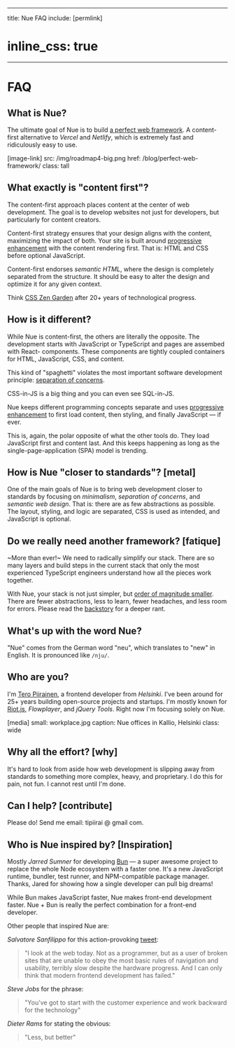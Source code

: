 
---
title: Nue FAQ
include: [permlink]
# inline_css: true
---

# FAQ

## What is Nue?
The ultimate goal of Nue is to build [a perfect web framework](/blog/perfect-web-framework/). A content-first alternative to *Vercel* and *Netlify*, which is extremely fast and ridiculously easy to use.

[image-link]
  src: /img/roadmap4-big.png
  href: /blog/perfect-web-framework/
  class: tall


## What exactly is "content first"?
The content-first approach places content at the center of web development. The goal is to develop websites not just for developers, but particularly for content creators.

Content-first strategy ensures that your design aligns with the content, maximizing the impact of both. Your site is built around [progressive enhancement](//en.wikipedia.org/wiki/Progressive_enhancement) with the content rendering first. That is: HTML and CSS before optional JavaScript.

Content-first endorses _semantic HTML_, where the design is completely separated from the structure. It should be easy to alter the design and optimize it for any given context.

Think [CSS Zen Garden](//en.wikipedia.org/wiki/CSS_Zen_Garden) after 20+ years of technological progress.


## How is it different?
While Nue is content-first, the others are literally the opposite. The development starts with JavaScript or TypeScript and pages are assembed with React- components. These components are tightly coupled containers for HTML, JavaScript, CSS, and content.

This kind of "spaghetti" violates the most important software development principle: [separation of concerns](//en.wikipedia.org/wiki/Separation_of_concerns).

CSS-in-JS is a big thing and you can even see SQL-in-JS.

Nue keeps different programming concepts separate and uses [progressive enhancement](//en.wikipedia.org/wiki/Progressive_enhancement) to first load content, then styling, and finally JavaScript — if ever.

This is, again, the polar opposite of what the other tools do. They load JavaScript first and content last. And this keeps happening as long as the single-page-application (SPA) model is trending.



## How is Nue "closer to standards"? [metal]
One of the main goals of Nue is to bring web development closer to standards by focusing on *minimalism*, *separation of concerns*, and *semantic web design*. That is: there are as few abstractions as possible. The layout, styling, and logic are separated, CSS is used as intended, and JavaScript is optional.


## Do we really need another framework? [fatique]
~More than ever!~ We need to radically simplify our stack. There are so many layers and build steps in the current stack that only the most experienced TypeScript engineers   understand how all the pieces work together.

With Nue, your stack is not just simpler, but [order of magnitude smaller](/docs/why-nue/closer-to-standards.html). There are fewer abstractions, less to learn, fewer headaches, and less room for errors. Please read the [backstory](/blog/backstory/) for a deeper rant.


## What's up with the word Nue?
"Nue" comes from the German word "neu", which translates to "new" in English. It is pronounced like `/nju/`.


## Who are you?
I'm [Tero Piirainen](//twitter.com/tipiirai), a frontend developer from *Helsinki*. I've been around for 25+ years building open-source projects and startups. I'm mostly known for [Riot.js](//riot.js.org/), *Flowplayer*, and *jQuery Tools*. Right now I'm focusing solely on Nue.


[media]
  small: workplace.jpg
  caption: Nue offices in Kallio, Helsinki
  class: wide



## Why all the effort? [why]
It's hard to look from aside how web development is slipping away from standards to something more complex, heavy, and proprietary. I do this for pain, not fun. I cannot rest until I'm done.


## Can I help? [contribute]
Please do! Send me email: tipiirai @ gmail com.



## Who is Nue inspired by? [Inspiration]
Mostly *Jarred Sumner* for developing [Bun](//bun.sh) — a super awesome project to replace the whole Node ecosystem with a faster one. It's a new JavaScript runtime, bundler, test runner, and NPM-compatible package manager. Thanks, Jared for showing how a single developer can pull big dreams!

While Bun makes JavaScript faster, Nue makes front-end development faster. Nue + Bun is really the perfect combination for a front-end developer.

Other people that inspired Nue are:

*Salvatore Sanfilippo* for this action-provoking [tweet][antirez]:

> "I look at the web today. Not as a programmer, but as a user of broken sites that are unable to obey the most basic rules of navigation and usability, terribly slow despite the hardware progress. And I can only think that modern frontend development has failed."

*Steve Jobs* for the phrase:

> "You’ve got to start with the customer experience and work backward for the technology"

*Dieter Rams* for stating the obvious:

> "Less, but better"

[antirez]: //twitter.com/antirez/status/1378272801522597888


